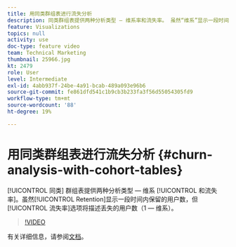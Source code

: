 ```yaml
---
title: 用同类群组表进行流失分析
description: 同类群组表提供两种分析类型 — 维系率和流失率。 虽然“维系”显示一段时间内保留的用户数量，但“流失率”选项将描述丢失的用户数量（1 — 维系）。
feature: Visualizations
topics: null
activity: use
doc-type: feature video
team: Technical Marketing
thumbnail: 25966.jpg
kt: 2479
role: User
level: Intermediate
exl-id: 4abb937f-24be-4a91-bcab-489a093e96b6
source-git-commit: fe861dfd541c1b9cb3b233fa3f56d55054305fd9
workflow-type: tm+mt
source-wordcount: '88'
ht-degree: 19%

---
```


# 用同类群组表进行流失分析 {#churn-analysis-with-cohort-tables}

[!UICONTROL 同类] 群组表提供两种分析类型 —   维系 [!UICONTROL 和流失率]。虽然[!UICONTROL Retention]显示一段时间内保留的用户数，但[!UICONTROL 流失率]选项将描述丢失的用户数（1 — 维系）。

>[!VIDEO](https://video.tv.adobe.com/v/25966/?quality=12)

有关详细信息，请参阅[文档](https://experienceleague.adobe.com/docs/analytics/analyze/analysis-workspace/visualizations/cohort-table/cohort-analysis.html?lang=en)。
